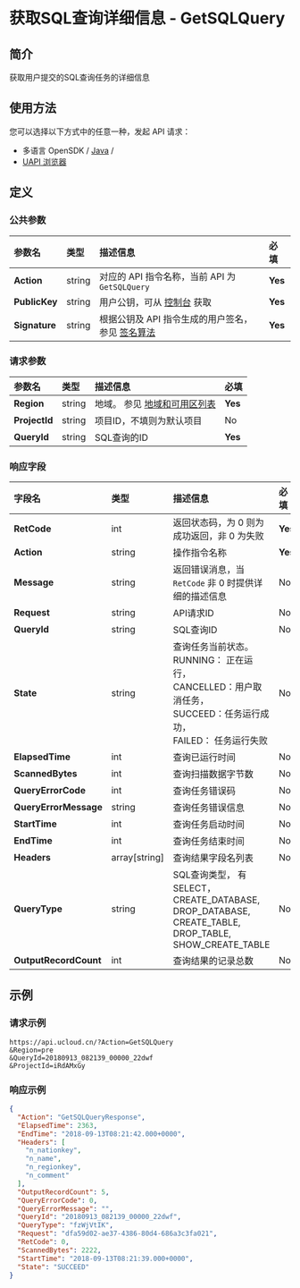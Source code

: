 # 获取SQL查询详细信息 - GetSQLQuery

## 简介

获取用户提交的SQL查询任务的详细信息






## 使用方法

您可以选择以下方式中的任意一种，发起 API 请求：
- 多语言 OpenSDK / [Java](https://github.com/ucloud/ucloud-sdk-java) /
- [UAPI 浏览器](https://console.ucloud.cn/uapi/detail?id=GetSQLQuery)


## 定义

### 公共参数

| 参数名 | 类型 | 描述信息 | 必填 |
|:---|:---|:---|:---|
| **Action**     | string  | 对应的 API 指令名称，当前 API 为 `GetSQLQuery`                        | **Yes** |
| **PublicKey**  | string  | 用户公钥，可从 [控制台](https://console.ucloud.cn/uapi/apikey) 获取                                             | **Yes** |
| **Signature**  | string  | 根据公钥及 API 指令生成的用户签名，参见 [签名算法](api/summary/signature.md)  | **Yes** |

### 请求参数

| 参数名 | 类型 | 描述信息 | 必填 |
|:---|:---|:---|:---|
| **Region** | string | 地域。 参见 [地域和可用区列表](api/summary/regionlist) |**Yes**|
| **ProjectId** | string | 项目ID，不填则为默认项目 |No|
| **QueryId** | string | SQL查询的ID |**Yes**|

### 响应字段

| 字段名 | 类型 | 描述信息 | 必填 |
|:---|:---|:---|:---|
| **RetCode** | int | 返回状态码，为 0 则为成功返回，非 0 为失败 |**Yes**|
| **Action** | string | 操作指令名称 |**Yes**|
| **Message** | string | 返回错误消息，当 `RetCode` 非 0 时提供详细的描述信息 |No|
| **Request** | string | API请求ID |No|
| **QueryId** | string | SQL查询ID |No|
| **State** | string | 查询任务当前状态。<br />RUNNING： 正在运行，<br />CANCELLED：用户取消任务，<br />SUCCEED：任务运行成功，<br />FAILED： 任务运行失败 |No|
| **ElapsedTime** | int | 查询已运行时间 |No|
| **ScannedBytes** | int | 查询扫描数据字节数 |No|
| **QueryErrorCode** | int | 查询任务错误码 |No|
| **QueryErrorMessage** | string | 查询任务错误信息 |No|
| **StartTime** | int | 查询任务启动时间 |No|
| **EndTime** | int | 查询任务结束时间 |No|
| **Headers** | array[string] | 查询结果字段名列表 |No|
| **QueryType** | string | SQL查询类型， 有SELECT，CREATE_DATABASE, DROP_DATABASE, CREATE_TABLE, DROP_TABLE, SHOW_CREATE_TABLE |No|
| **OutputRecordCount** | int | 查询结果的记录总数 |No|




## 示例

### 请求示例
    
```
https://api.ucloud.cn/?Action=GetSQLQuery
&Region=pre
&QueryId=20180913_082139_00000_22dwf
&ProjectId=iRdAMxGy
```

### 响应示例
    
```json
{
  "Action": "GetSQLQueryResponse",
  "ElapsedTime": 2363,
  "EndTime": "2018-09-13T08:21:42.000+0000",
  "Headers": [
    "n_nationkey",
    "n_name",
    "n_regionkey",
    "n_comment"
  ],
  "OutputRecordCount": 5,
  "QueryErrorCode": 0,
  "QueryErrorMessage": "",
  "QueryId": "20180913_082139_00000_22dwf",
  "QueryType": "fzWjVtIK",
  "Request": "dfa59d02-ae37-4386-80d4-686a3c3fa021",
  "RetCode": 0,
  "ScannedBytes": 2222,
  "StartTime": "2018-09-13T08:21:39.000+0000",
  "State": "SUCCEED"
}
```





